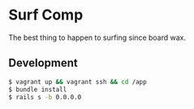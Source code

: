# Surf Comp

The best thing to happen to surfing since board wax.

## Development

```bash
$ vagrant up && vagrant ssh && cd /app
$ bundle install
$ rails s -b 0.0.0.0
```
